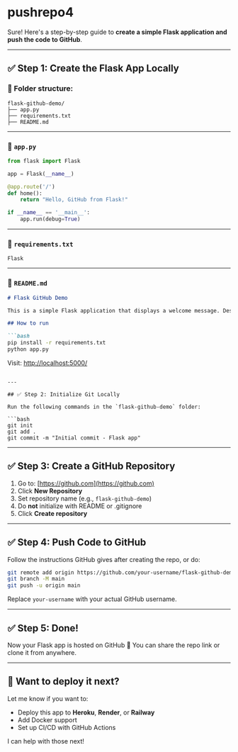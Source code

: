 # pushrepo4
Sure! Here's a step-by-step guide to **create a simple Flask application and push the code to GitHub**.

---

## ✅ Step 1: Create the Flask App Locally

### 📁 Folder structure:

```
flask-github-demo/
├── app.py
├── requirements.txt
├── README.md
```

---

### 📝 `app.py`

```python
from flask import Flask

app = Flask(__name__)

@app.route('/')
def home():
    return "Hello, GitHub from Flask!"

if __name__ == '__main__':
    app.run(debug=True)
```

---

### 📄 `requirements.txt`

```
Flask
```

---

### 📄 `README.md`

````markdown
# Flask GitHub Demo

This is a simple Flask application that displays a welcome message. Designed to demonstrate how to push code to GitHub.

## How to run

```bash
pip install -r requirements.txt
python app.py
````

Visit: [http://localhost:5000/](http://localhost:5000/)

````

---

## ✅ Step 2: Initialize Git Locally

Run the following commands in the `flask-github-demo` folder:

```bash
git init
git add .
git commit -m "Initial commit - Flask app"
````

---

## ✅ Step 3: Create a GitHub Repository

1. Go to: [https://github.com](https://github.com)
2. Click **New Repository**
3. Set repository name (e.g., `flask-github-demo`)
4. Do **not** initialize with README or .gitignore
5. Click **Create repository**

---

## ✅ Step 4: Push Code to GitHub

Follow the instructions GitHub gives after creating the repo, or do:

```bash
git remote add origin https://github.com/your-username/flask-github-demo.git
git branch -M main
git push -u origin main
```

Replace `your-username` with your actual GitHub username.

---

## ✅ Step 5: Done!

Now your Flask app is hosted on GitHub 🎉
You can share the repo link or clone it from anywhere.

---

## 🚀 Want to deploy it next?

Let me know if you want to:

* Deploy this app to **Heroku**, **Render**, or **Railway**
* Add Docker support
* Set up CI/CD with GitHub Actions

I can help with those next!
